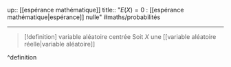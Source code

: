 up:: [[espérance mathématique]]
title:: "$E(X) = 0$ : [[espérance mathématique|espérance]] nulle"
#maths/probabilités 

---

> [!definition] variable aléatoire centrée
> Soit $X$ une [[variable aléatoire réelle|variable aléatoire]]
> 
^definition
